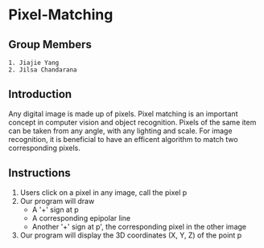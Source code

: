 # Pixel-Matching
## Group Members
    1. Jiajie Yang
    2. Jilsa Chandarana
## Introduction
Any digital image is made up of pixels. Pixel matching is an important concept in computer vision and object recognition. Pixels of the same item can be taken from any angle, with any lighting and scale. For image recognition, it is beneficial to have an efficent algorithm to match two corresponding pixels.

## Instructions
1. Users click on a pixel in any image, call the pixel p
2. Our program will draw
    * A '+' sign at p
    * A corresponding epipolar line
    * Another '+' sign at p', the corresponding pixel in the other image
3. Our program will display the 3D coordinates (X, Y, Z) of the point p
